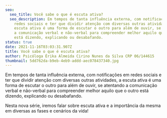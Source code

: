 ```yaml
---
seo:
  seo_title: Você sabe o que é escuta ativa?
  seo_description: Em tempos de tanta influência externa, com notificações em
    redes sociais e ter que dividir atenção com diversas outras atividades, a
    escuta ativa é uma forma de escutar o outro para além de ouvir, se atentando
    a comunicação verbal e não-verbal para compreender melhor aquilo que o outro
    está dizendo, explicando ou desabafando.
status: true
date: 2021-11-16T03:03:31.907Z
title: Você sabe o que é escuta ativa?
author: Psicóloga Érika Almeida Cirino Nunes da Silva CRP 06/144615
thumbnail: 5dd762da-b9eb-4eb9-addd-aec078437340.jpg
---
```

<!--StartFragment-->

Em tempos de tanta influência externa, com notificações em redes sociais e ter que dividir atenção com diversas outras atividades, a escuta ativa é uma forma de escutar o outro para além de ouvir, se atentando a comunicação verbal e não-verbal para compreender melhor aquilo que o outro está dizendo, explicando ou desabafando.

Nesta nova série, iremos falar sobre escuta ativa e a importância da mesma em diversas as fases e cenários da vida!

<!--EndFragment-->